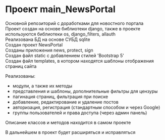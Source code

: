# Проект main_NewsPortal  
Основной репозиторий с доработками для новостного портала  
Проект создан на основе библиотеки django, также в проекте используются библиотеки os, django_filters, allauth  
Реализована БД на основе СУБД sqlite  
Создан проект NewsPortal  
Созданы приложения news, protect, sign  
Создан файл static с добавлением стилей 'Bootstrap 5'  
Создан файл templates, в котором находятся шаблоны отображения страниц сайта  
  
Реализованы:  
- модули, а также их методы  
- представления и шаблоны, дополнительные фильтры для цензуры  
- пагинация страниц, фильтрация при поиске  
- добавление, редактирование и удаление постов  
- авторизация, регистрация (стандартным способом и через Google)  
- группы пользователей и права доступа (через админ панель)  
  
Описание классов и методов находится в самом проекте  
  
В дальнейшем в проект будет расширяться и исправляться

